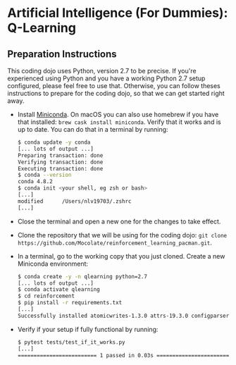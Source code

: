 Artificial Intelligence (For Dummies): Q-Learning
=================================================

Preparation Instructions
------------------------

This coding dojo uses Python, version 2.7 to be precise. If you're experienced
using Python and you have a working Python 2.7 setup configured, please feel
free to use that. Otherwise, you can follow theses instructions to prepare for
the coding dojo, so that we can get started right away.

- Install [Miniconda][miniconda]. On macOS you can also use homebrew if you have
  that installed: `brew cask install miniconda`. Verify that it works and is up
  to date. You can do that in a terminal by running:

  ```bash
  $ conda update -y conda
  [... lots of output ...]
  Preparing transaction: done
  Verifying transaction: done
  Executing transaction: done
  $ conda --version
  conda 4.8.2
  $ conda init <your shell, eg zsh or bash>
  [...]
  modified      /Users/nlv19703/.zshrc
  [...]
  ```

- Close the terminal and open a new one for the changes to take effect.
- Clone the repository that we will be using for the coding dojo: `git clone
  https://github.com/Mocolate/reinforcement_learning_pacman.git`.
- In a terminal, go to the working copy that you just cloned. Create a new
  Miniconda environment:

  ```bash
  $ conda create -y -n qlearning python=2.7
  [... lots of output ...]
  $ conda activate qlearning
  $ cd reinforcement
  $ pip install -r requirements.txt
  [...]
  Successfully installed atomicwrites-1.3.0 attrs-19.3.0 configparser-4.0.2 contextlib2-0.6.0.post1 funcsigs-1.0.2 importlib-metadata-1.5.0 more-itertools-5.0.0 packaging-20.1 pathlib2-2.3.5 pluggy-0.13.1 py-1.8.1 pyparsing-2.4.6 pytest-4.6.9 scandir-1.10.0 six-1.14.0 wcwidth-0.1.8 zipp-1.1.0
  ```

- Verify if your setup if fully functional by running:

  ```bash
  $ pytest tests/test_if_it_works.py
  [...]
  ========================= 1 passed in 0.03s =========================
  ```

[miniconda]: https://docs.conda.io/en/latest/miniconda.html
